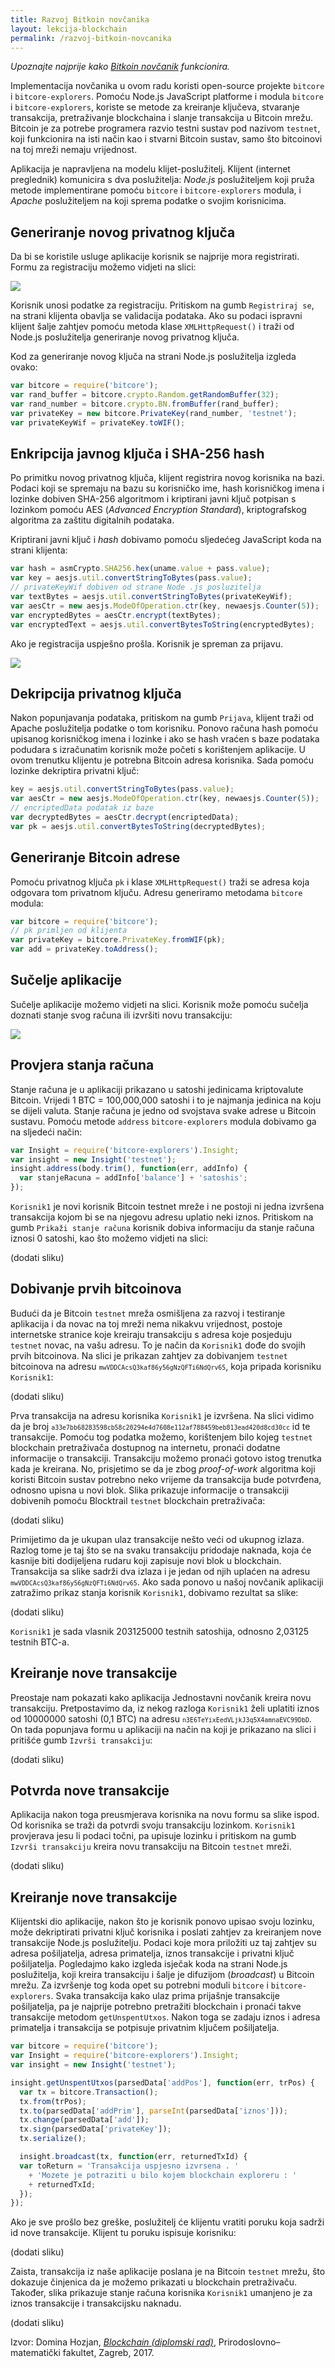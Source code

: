 ```yaml
---
title: Razvoj Bitkoin novčanika
layout: lekcija-blockchain
permalink: /razvoj-bitkoin-novcanika
---
```


*Upoznajte najprije kako [Bitkoin novčanik](/bitkoin-novcanik) funkcionira.*

Implementacija novčanika u ovom radu koristi open-source projekte `bitcore` i `bitcore-explorers`. Pomoću Node.js JavaScript platforme i modula `bitcore` i `bitcore-explorers`, koriste se metode za kreiranje ključeva, stvaranje transakcija, pretraživanje blockchaina i slanje transakcija u Bitcoin mrežu. Bitcoin je za potrebe programera razvio testni sustav pod nazivom `testnet`, koji funkcionira na isti način kao i stvarni Bitcoin sustav, samo što bitcoinovi na toj mreži nemaju vrijednost.

Aplikacija je napravljena na modelu klijet-poslužitelj. Klijent (internet preglednik) komunicira s dva poslužitelja: *Node.js* poslužiteljem koji pruža metode implementirane pomoću `bitcore` i `bitcore-explorers` modula, i *Apache* poslužiteljem na koji sprema podatke o svojim korisnicima.

## Generiranje novog privatnog ključa

Da bi se koristile usluge aplikacije korisnik se najprije mora registrirati. Formu za registraciju možemo vidjeti na slici:

![](/images/projekti/novcanik-registracija.png)

Korisnik unosi podatke za registraciju. Pritiskom na gumb `Registriraj se`, na strani klijenta obavlja se validacija podataka. Ako su podaci ispravni klijent šalje zahtjev pomoću metoda klase `XMLHttpRequest()` i traži od Node.js poslužitelja generiranje novog privatnog ključa.

Kod za generiranje novog ključa na strani Node.js poslužitelja izgleda ovako:

```js
var bitcore = require('bitcore');
var rand_buffer = bitcore.crypto.Random.getRandomBuffer(32);
var rand_number = bitcore.crypto.BN.fromBuffer(rand_buffer);
var privateKey = new bitcore.PrivateKey(rand_number, 'testnet');
var privateKeyWif = privateKey.toWIF();
```

## Enkripcija javnog ključa i SHA-256 hash

Po primitku novog privatnog ključa, klijent registrira novog korisnika na bazi. Podaci koji se spremaju na bazu su korisničko ime, hash korisničkog imena i lozinke dobiven SHA-256 algoritmom i kriptirani javni ključ potpisan s lozinkom pomoću AES (*Advanced Encryption Standard*), kriptografskog algoritma za zaštitu digitalnih podataka.

Kriptirani javni ključ i *hash* dobivamo pomoću sljedećeg JavaScript koda na strani klijenta:

```js
var hash = asmCrypto.SHA256.hex(uname.value + pass.value);
var key = aesjs.util.convertStringToBytes(pass.value);
// privateKeyWif dobiven od strane Node .js posluzitelja
var textBytes = aesjs.util.convertStringToBytes(privateKeyWif);
var aesCtr = new aesjs.ModeOfOperation.ctr(key, newaesjs.Counter(5));
var encryptedBytes = aesCtr.encrypt(textBytes);
var encryptedText = aesjs.util.convertBytesToString(encryptedBytes);
```

Ako je registracija uspješno prošla. Korisnik je spreman za prijavu.

![](/images/projekti/novcanik-prijava.png)

## Dekripcija privatnog ključa

Nakon popunjavanja podataka, pritiskom na gumb `Prijava`, klijent traži od Apache poslužitelja podatke o tom korisniku. Ponovo računa hash pomoću upisanog korisničkog imena i lozinke i ako se hash vraćen s baze podataka podudara s izračunatim korisnik može početi s korištenjem aplikacije. U ovom trenutku klijentu je potrebna Bitcoin adresa korisnika. Sada pomoću lozinke dekriptira privatni ključ:

```js
key = aesjs.util.convertStringToBytes(pass.value);
var aesCtr = new aesjs.ModeOfOperation.ctr(key, newaesjs.Counter(5));
// encriptedData podatak iz baze
var decryptedBytes = aesCtr.decrypt(encriptedData);
var pk = aesjs.util.convertBytesToString(decryptedBytes);
```

## Generiranje Bitcoin adrese

Pomoću privatnog ključa `pk` i klase `XMLHttpRequest()` traži se adresa koja odgovara tom privatnom ključu. Adresu generiramo metodama `bitcore` modula:

```js
var bitcore = require('bitcore');
// pk primljen od klijenta
var privateKey = bitcore.PrivateKey.fromWIF(pk);
var add = privateKey.toAddress();
```

## Sučelje aplikacije

Sučelje aplikacije možemo vidjeti na slici. Korisnik može pomoću sučelja doznati stanje svog računa ili izvršiti novu transakciju:

![](/images/projekti/novcanik-sucelje.png)

## Provjera stanja računa

Stanje računa je u aplikaciji prikazano u satoshi jedinicama kriptovalute Bitcoin. Vrijedi 1 BTC = 100,000,000 satoshi i to je najmanja jedinica na koju se dijeli valuta. Stanje računa je jedno od svojstava svake adrese u Bitcoin sustavu. Pomoću metode `address` `bitcore-explorers` modula dobivamo ga na sljedeći način:

```js
var Insight = require('bitcore-explorers').Insight;
var insight = new Insight('testnet');
insight.address(body.trim(), function(err, addInfo) {
  var stanjeRacuna = addInfo['balance'] + 'satoshis';
});
```

`Korisnik1` je novi korisnik Bitcoin testnet mreže i ne postoji ni jedna izvršena transakcija kojom bi se na njegovu adresu uplatio neki iznos. Pritiskom na gumb `Prikaži stanje računa` korisnik dobiva informaciju da stanje računa iznosi 0 satoshi, kao što možemo vidjeti na slici:

(dodati sliku)

## Dobivanje prvih bitcoinova

Budući da je Bitcoin `testnet` mreža osmišljena za razvoj i testiranje aplikacija i da novac na toj mreži nema nikakvu vrijednost, postoje internetske stranice koje kreiraju transakciju s adresa koje posjeduju `testnet` novac, na vašu adresu. To je način da `Korisnik1` dođe do svojih prvih bitcoinova. Na slici je prikazan zahtjev za dobivanjem `testnet` bitcoinova na adresu <small>`mwVDDCAcsQ3kaf86y56gNzQFTi6NdQrv65`</small>, koja pripada korisniku `Korisnik1`:

(dodati sliku)

Prva transakcija na adresu korisnika `Korisnik1` je izvršena. Na slici vidimo da je broj <small>`a33e7bb68283598cb58c20294e4d7608e112af788459beb813ead420d8cd30cc`</small> id te transakcije. Pomoću tog podatka možemo, korištenjem bilo kojeg `testnet` blockchain pretraživača dostupnog na internetu, pronaći dodatne informacije o transakciji. Transakciju možemo pronaći gotovo istog trenutka kada je kreirana. No, prisjetimo se da je zbog *proof-of-work* algoritma koji koristi Bitcoin sustav potrebno neko vrijeme da transakcija bude potvrđena, odnosno upisna u novi blok. Slika prikazuje informacije o transakciji dobivenih pomoću Blocktrail `testnet` blockchain pretraživača:

(dodati sliku)

Primijetimo da je ukupan ulaz transakcije nešto veći od ukupnog izlaza. Razlog tome je taj što se na svaku transakciju pridodaje naknada, koja će kasnije biti dodijeljena rudaru koji zapisuje novi blok u blockchain. Transakcija sa slike sadrži dva izlaza i je jedan od njih uplaćen na adresu <small>`mwVDDCAcsQ3kaf86y56gNzQFTi6NdQrv65`</small>. Ako sada ponovo u našoj novčanik aplikaciji zatražimo prikaz stanja korisnik `Korisnik1`, dobivamo rezultat sa slike:

(dodati sliku)

`Korisnik1` je sada vlasnik 203125000 testnih satoshija, odnosno 2,03125 testnih BTC-a.

## Kreiranje nove transakcije

Preostaje nam pokazati kako aplikacija Jednostavni novčanik kreira novu transakciju. Pretpostavimo da, iz nekog razloga `Korisnik1` želi uplatiti iznos od 10000000 satoshi (0,1 BTC) na adresu <small>`n3E6TeYixEedVLjkJ3q5X4amnaEVC99DbD`</small>. On tada popunjava formu u aplikaciji na način na koji je prikazano na slici i pritišće gumb `Izvrši transakciju`:

(dodati sliku)

## Potvrda nove transakcije

Aplikacija nakon toga preusmjerava korisnika na novu formu sa slike ispod. Od korisnika se traži da potvrdi svoju transakciju lozinkom. `Korisnik1` provjerava jesu li podaci točni, pa upisuje lozinku i pritiskom na gumb `Izvrši transakciju` kreira novu transakciju na Bitcoin `testnet` mreži.

(dodati sliku)

## Kreiranje nove transakcije

Klijentski dio aplikacije, nakon što je korisnik ponovo upisao svoju lozinku, može dekriptirati privatni ključ korisnika i poslati zahtjev za kreiranjem nove transakcije Node.js poslužitelju. Podaci koje mora priložiti uz taj zahtjev su adresa pošiljatelja, adresa primatelja, iznos transakcije i privatni ključ pošiljatelja. Pogledajmo kako izgleda isječak koda na strani Node.js poslužitelja, koji kreira transakciju i šalje je difuzijom (*broadcast*) u Bitcoin mrežu. Za izvršenje tog koda opet su potrebni moduli `bitcore` i `bitcore-explorers`. Svaka transakcija kako ulaz prima prijašnje transakcije pošiljatelja, pa je najprije potrebno pretražiti blockchain i pronaći takve transakcije metodom `getUnspentUtxos`. Nakon toga se zadaju iznos i adresa primatelja i transakcija se potpisuje privatnim ključem pošiljatelja.

```js
var bitcore = require('bitcore');
var Insight = require('bitcore-explorers').Insight;
var insight = new Insight('testnet');

insight.getUnspentUtxos(parsedData['addPos'], function(err, trPos) {
  var tx = bitcore.Transaction();
  tx.from(trPos);
  tx.to(parsedData['addPrim'], parseInt(parsedData['iznos']));
  tx.change(parsedData['add']);
  tx.sign(parsedData['privateKey']);
  tx.serialize();

  insight.broadcast(tx, function(err, returnedTxId) {
  var toReturn = 'Transakcija uspjesno izvrsena . '
    + 'Mozete je potraziti u bilo kojem blockchain exploreru : '
    + returnedTxId;
  });
});
```

Ako je sve prošlo bez greške, poslužitelj će klijentu vratiti poruku koja sadrži id nove transakcije. Klijent tu poruku ispisuje korisniku:

(dodati sliku)

Zaista, transakcija iz naše aplikacije poslana je na Bitcoin `testnet` mrežu, što dokazuje činjenica da je možemo prikazati u blockchain pretraživaču. Također, slika prikazuje stanje računa korisnika `Korisnik1` umanjeno je za iznos transakcije i transakcijsku naknadu.

(dodati sliku)


Izvor: Domina Hozjan, [*Blockchain (diplomski rad)*](https://zir.nsk.hr/islandora/object/pmf%3A779/datastream/PDF/view), Prirodoslovno–matematički fakultet, Zagreb, 2017.
